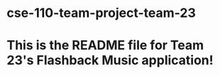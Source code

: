 # cse-110-team-project-team-23
# This is the README file for Team 23's Flashback Music application!

